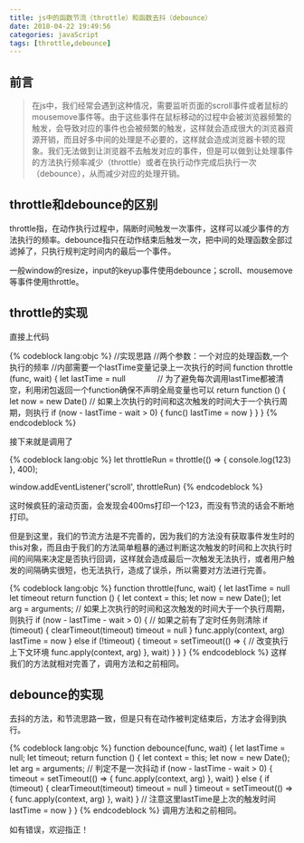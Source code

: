 ```yaml
---
title: js中的函数节流（throttle）和函数去抖（debounce）
date: 2018-04-22 19:49:56
categories: javaScript
tags: [throttle,debounce]
---
```

## 前言
> 在js中，我们经常会遇到这种情况，需要监听页面的scroll事件或者鼠标的mousemove事件等。由于这些事件在鼠标移动的过程中会被浏览器频繁的触发，会导致对应的事件也会被频繁的触发，这样就会造成很大的浏览器资源开销，而且好多中间的处理是不必要的，这样就会造成浏览器卡顿的现象。我们无法做到让浏览器不去触发对应的事件，但是可以做到让处理事件的方法执行频率减少（throttle）或者在执行动作完成后执行一次（debounce），从而减少对应的处理开销。

<!--more-->

## throttle和debounce的区别

throttle指，在动作执行过程中，隔断时间触发一次事件，这样可以减少事件的方法执行的频率。debounce指只在动作结束后触发一次，把中间的处理函数全部过滤掉了，只执行规判定时间内的最后一个事件。

一般window的resize，input的keyup事件使用debounce；scroll、mousemove等事件使用throttle。

## throttle的实现

直接上代码  

{% codeblock lang:objc %}
//实现思路
//两个参数：一个对应的处理函数,一个执行的频率
//内部需要一个lastTime变量记录上一次执行的时间
function throttle (func, wait) {
   let lastTime = null　　　　// 为了避免每次调用lastTime都被清空，利用闭包返回一个function确保不声明全局变量也可以
   return function () {
    let now = new Date()
    // 如果上次执行的时间和这次触发的时间大于一个执行周期，则执行
    if (now - lastTime - wait > 0) {
     func()
     lastTime = now
    }
   }
  }
{% endcodeblock %}

接下来就是调用了

{% codeblock lang:objc %}
let throttleRun = throttle(() => {
  console.log(123)
}, 400);

window.addEventListener('scroll', throttleRun)
{% endcodeblock %}

这时候疯狂的滚动页面，会发现会400ms打印一个123，而没有节流的话会不断地打印。

但是到这里，我们的节流方法是不完善的，因为我们的方法没有获取事件发生时的this对象，而且由于我们的方法简单粗暴的通过判断这次触发的时间和上次执行时间的间隔来决定是否执行回调，这样就会造成最后一次触发无法执行，或者用户触发的间隔确实很短，也无法执行，造成了误杀，所以需要对方法进行完善。


{% codeblock lang:objc %}
 function throttle(func, wait) {
    let lastTime = null
    let timeout
    return function () {
        let context = this;
        let now = new Date();
        let arg = arguments;
        // 如果上次执行的时间和这次触发的时间大于一个执行周期，则执行
        if (now - lastTime - wait > 0) {
            // 如果之前有了定时任务则清除
            if (timeout) {
                clearTimeout(timeout)
                timeout = null
            }
            func.apply(context, arg)
            lastTime = now
        } else if (!timeout) {
            timeout = setTimeout(() => {
                // 改变执行上下文环境
                func.apply(context, arg)
            }, wait)
        }
    }
}
{% endcodeblock %}
这样我们的方法就相对完善了，调用方法和之前相同。

## debounce的实现

去抖的方法，和节流思路一致，但是只有在动作被判定结束后，方法才会得到执行。


{% codeblock lang:objc %}
function debounce(func, wait) {
    let lastTime = null;
    let timeout;
    return function () {
        let context = this;
        let now = new Date();
        let arg = arguments;
        // 判定不是一次抖动
        if (now - lastTime - wait > 0) {
            timeout = setTimeout(() => {
                func.apply(context, arg)
            }, wait)
        } else {
            if (timeout) {
                clearTimeout(timeout)
                timeout = null
            }
            timeout = setTimeout(() => {
                func.apply(context, arg)
            }, wait)
        }
        // 注意这里lastTime是上次的触发时间
        lastTime = now
    }
}
{% endcodeblock %}
调用方法和之前相同。

如有错误，欢迎指正！